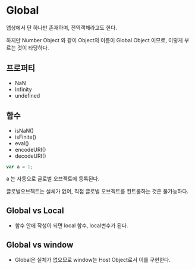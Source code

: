 # Global

앱상에서 단 하나만 존재하며, 전역객체라고도 한다.  

하지만 Number Object 와 같이 Object의 이름이 Global Object 이므로, 이렇게 부르는 것이 타당하다. 



## 프로퍼티

- NaN
- Infinity
- undefined



## 함수

- isNaN()
- isFinite()
- eval()
- encodeURI()
- decodeURI()



```javascript
var a = 1;
```

a 는 자동으로 글로벌 오브젝트에 등록된다. 

글로벌오브젝트는 실체가 없어, 직접 글로벌 오브젝트를 컨트롤하는 것은 불가능하다.



## Global vs Local

- 함수 안에 작성이 되면 local 함수, local변수가 된다. 



## Global vs window

- Global은 실체가 없으므로 window는 Host Object로서 이를 구현한다. 

